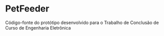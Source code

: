# PetFeeder
Código-fonte do protótipo desenvolvido para o Trabalho de Conclusão de Curso de Engenharia Eletrônica
